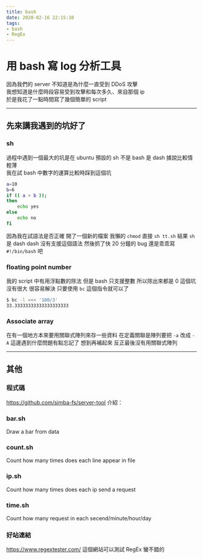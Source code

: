 ```yaml
---
title: bash
date: 2020-02-16 22:15:10
tags:
- bash
- RegEx
---
```


# 用 bash 寫 log 分析工具
因為我們的 server 不知道是為什麼一直受到 DDoS 攻擊  
我想知道是什麼時段容易受到攻擊和每次多久、來自那個 ip  
於是我花了一點時間寫了幾個簡單的 script

---
## 先來講我遇到的坑好了

### sh
過程中遇到一個最大的坑是在 ubuntu 預設的 sh 不是 bash
是 dash
據說比較情輕薄  
我在試 bash 中數字的運算比較時踩到這個坑
```bash
a=10
b=6
if (( a > b ));
then
	echo yes
else
	echo no
fi
```
因為我在試語法是否正確
開了一個新的檔案
我懶的 `chmod` 直接 `sh tt.sh` 
結果 `sh` 是 dash
dash 沒有支援這個語法
然後抓了快 20 分鐘的 bug
還是乖乖寫 `#!/bin/bash` 吧

### floating point number
我的 script 中有用浮點數的除法
但是 bash 只支援整數
所以除出來都是 0
這個坑沒有很大
很容易解決
只要使用 `bc` 這個指令就可以了
```bash
$ bc -l <<< '100/3'
33.33333333333333333333
```

### Associate array
在有一個地方本來要用關聯式陣列來存一些資料
在定義關聯是陣列要把 `-a` 改成 `-A`
這邊遇到什麼問題有點忘記了
想到再補起來
反正最後沒有用關聯式陣列

---

## 其他
### 程式碼
https://github.com/simba-fs/server-tool
介紹：
### bar.sh
Draw a bar from data
### count.sh
Count how many times does each line appear in file
### ip.sh
Count how many times does each ip send a request
### time.sh
Count how many request in each secend/minute/hour/day
### 好站連結
https://www.regextester.com/
這個網站可以測試 RegEx
蠻不錯的
